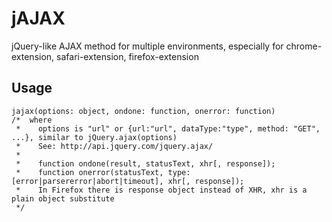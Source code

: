 jAJAX
=====

jQuery-like AJAX method for multiple environments, especially for chrome-extension, safari-extension, firefox-extension

## Usage

    jajax(options: object, ondone: function, onerror: function)
    /*  where
     *    options is "url" or {url:"url", dataType:"type", method: "GET", ...}, similar to jQuery.ajax(options)
     *    See: http://api.jquery.com/jquery.ajax/
     *
     *    function ondone(result, statusText, xhr[, response]);
     *    function onerror(statusText, type: [error|parsererror|abort|timeout], xhr[, response]);
     *    In Firefox there is response object instead of XHR, xhr is a plain object substitute
     */

